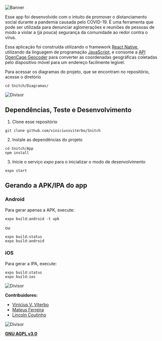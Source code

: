 ![Banner](https://user-images.githubusercontent.com/24854541/84849743-5fc4bd00-b02c-11ea-9a55-02df5ead3b21.png)

Esse app foi desenvolvido com o intuito de promover o distanciamento social durante a pandemia causada pelo COVID-19. É uma ferramenta que pode ser utilizada para denunciar aglomerações e reuniões de pessoas de modo a violar a (já pouca) segurança da comunidade ao redor contra o vírus.

Essa aplicação foi construída utilizando o framework [React Native](https://reactnative.dev/), utilizando da linguagem de programação [JavaScript](https://developer.mozilla.org/en-US/docs/Web/JavaScript), e consome a [API OpenCage Geocoder](https://opencagedata.com/api) para converter as coordenadas geográficas coletadas pelo dispositivo móvel para um endereço facilmente legível.

Para acessar os diagramas do projeto, que se encontram no repositório, acesse o diretório
```shell
cd Snitch/Diagramas/
```

![Divisor](https://user-images.githubusercontent.com/24854541/84849405-9221ea80-b02b-11ea-8010-8ddcd72b575f.png)

## Dependências, Teste e Desenvolvimento

1. Clone esse repositório
```Shell
git clone github.com/viniciusvviterbo/Snitch
```
2. Instale as dependências do projeto 
```shell
cd Snitch/App
npm install
```
3. Inicie o serviço _expo_ para o inicializar o modo de desenvolvimento
```shell
expo start
```
 
## Gerando a APK/IPA do app

### Android

Para gerar apenas a APK, execute:
```shell
expo build:android -t apk
```
ou
```shell
expo build:status
expo build:android
```

### iOS

Para gerar a IPA, execute:
```shell
expo build:status
expo build:ios
```

![Divisor](https://user-images.githubusercontent.com/24854541/84849405-9221ea80-b02b-11ea-8010-8ddcd72b575f.png)

**Contribuidores:**
- [Vinícius V. Viterbo](https://www.github.com/viniciusvviterbo)
- [Mateus Ferreira](https://github.com/MateusAlberto)
- [Lincoln Coutinho](https://github.com/lincolncout)

![Divisor](https://user-images.githubusercontent.com/24854541/84849405-9221ea80-b02b-11ea-8010-8ddcd72b575f.png)

**[GNU AGPL v3.0](https://www.gnu.org/licenses/agpl-3.0.html)**

